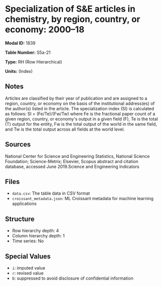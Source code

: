 # Specialization of S&E articles in chemistry, by region, country, or economy: 2000–18

**Modal ID:** 1839

**Table Number:** S5a-21

**Type:** RH (Row Hierarchical)

**Units:** (Index)

## Notes

Articles are classified by their year of publication and are assigned to a region, country, or economy on the basis of the institutional address(es) of the author(s) listed in the article. The specialization index (SI) is calculated as follows: SI = (Fe/Te)/(Fw/Tw) where Fe is the fractional paper count of a given region, country, or economy's output in a given field (F), Te is the total (T) output for the entity, Fw is the total output of the world in the same field, and Tw is the total output across all fields at the world level.

## Sources

National Center for Science and Engineering Statistics, National Science Foundation; Science-Metrix; Elsevier, Scopus abstract and citation database, accessed June 2019.Science and Engineering Indicators

## Files

- `data.csv`: The table data in CSV format
- `croissant_metadata.json`: ML Croissant metadata for machine learning applications

## Structure

- Row hierarchy depth: 4
- Column hierarchy depth: 1
- Time series: No

## Special Values

- `i`: imputed value
- `r`: revised value
- `D`: suppressed to avoid disclosure of confidential information
